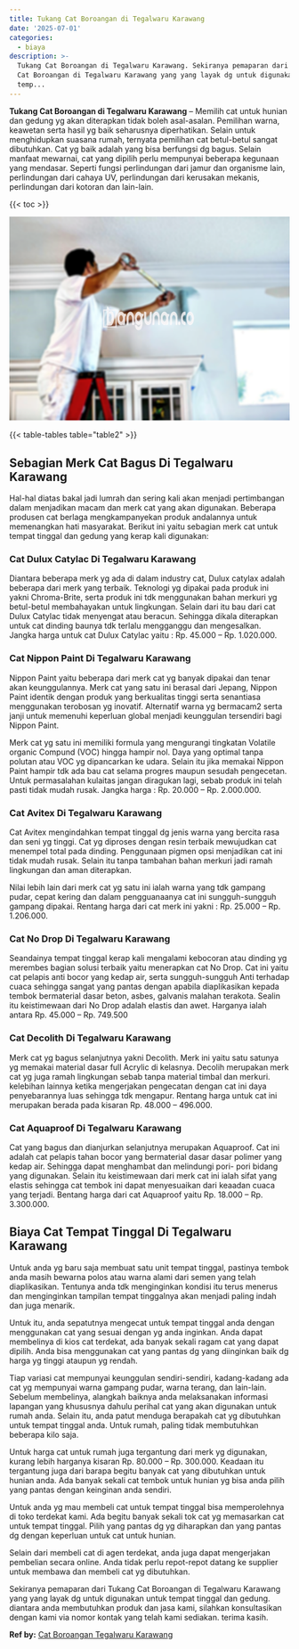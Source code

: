 ```yaml
---
title: Tukang Cat Boroangan di Tegalwaru Karawang
date: '2025-07-01'
categories:
  - biaya
description: >-
  Tukang Cat Boroangan di Tegalwaru Karawang. Sekiranya pemaparan dari Tukang
  Cat Boroangan di Tegalwaru Karawang yang yang layak dg untuk digunakan untuk
  temp...
---
```


**Tukang Cat Boroangan di Tegalwaru Karawang** – Memilih cat untuk hunian dan gedung yg akan diterapkan tidak boleh asal-asalan. Pemilihan warna, keawetan serta hasil yg baik seharusnya diperhatikan. Selain untuk menghidupkan suasana rumah, ternyata pemilihan cat betul-betul sangat dibutuhkan. Cat yg baik adalah yang bisa berfungsi dg bagus. Selain manfaat mewarnai, cat yang dipilih perlu mempunyai beberapa kegunaan yang mendasar. Seperti fungsi perlindungan dari jamur dan organisme lain, perlindungan dari cahaya UV, perlindungan dari kerusakan mekanis, perlindungan dari kotoran dan lain-lain.

{{< toc >}}

![Tukang Cat Boroangan di Tegalwaru Karawang](/images/jasa-cat-murah17.png)

{{< table-tables table="table2" >}}

## Sebagian Merk Cat Bagus Di Tegalwaru Karawang

Hal-hal diatas bakal jadi lumrah dan sering kali akan menjadi pertimbangan dalam menjadikan macam dan merk cat yang akan digunakan. Beberapa produsen cat berlaga mengkampanyekan produk andalannya untuk memenangkan hati masyarakat. Berikut ini yaitu sebagian merk cat untuk tempat tinggal dan gedung yang kerap kali digunakan:

### Cat Dulux Catylac Di Tegalwaru Karawang

Diantara beberapa merk yg ada di dalam industry cat, Dulux catylax adalah beberapa dari merk yang terbaik. Teknologi yg dipakai pada produk ini yakni Chroma-Brite, serta produk ini tdk menggunakan bahan merkuri yg betul-betul membahayakan untuk lingkungan. Selain dari itu bau dari cat Dulux Catylac tidak menyengat atau beracun. Sehingga dikala diterapkan untuk cat dinding baunya tdk terlalu mengganggu dan mengesalkan. Jangka harga untuk cat Dulux Catylac yaitu : Rp. 45.000 – Rp. 1.020.000.

### Cat Nippon Paint Di Tegalwaru Karawang

Nippon Paint yaitu beberapa dari merk cat yg banyak dipakai dan tenar akan keunggulannya. Merk cat yang satu ini berasal dari Jepang, Nippon Paint identik dengan produk yang berkualitas tinggi serta senantiasa menggunakan terobosan yg inovatif. Alternatif warna yg bermacam2 serta janji untuk memenuhi keperluan global menjadi keunggulan tersendiri bagi Nippon Paint.

Merk cat yg satu ini memiliki formula yang mengurangi tingkatan Volatile organic Compund (VOC) hingga hampir nol. Daya yang optimal tanpa polutan atau VOC yg dipancarkan ke udara. Selain itu jika memakai Nippon Paint hampir tdk ada bau cat selama progres maupun sesudah pengecetan. Untuk permasalahan kulaitas jangan diragukan lagi, sebab produk ini telah pasti tidak mudah rusak. Jangka harga : Rp. 20.000 – Rp. 2.000.000.

### Cat Avitex Di Tegalwaru Karawang

Cat Avitex mengindahkan tempat tinggal dg jenis warna yang bercita rasa dan seni yg tinggi. Cat yg diproses dengan resin terbaik mewujudkan cat menempel total pada dinding. Penggunaan pigmen opsi menjadikan cat ini tidak mudah rusak. Selain itu tanpa tambahan bahan merkuri jadi ramah lingkungan dan aman diterapkan.

Nilai lebih lain dari merk cat yg satu ini ialah warna yang tdk gampang pudar, cepat kering dan dalam pengguanaanya cat ini sungguh-sungguh gampang dipakai. Rentang harga dari cat merk ini yakni : Rp. 25.000 – Rp. 1.206.000.

### Cat No Drop Di Tegalwaru Karawang

Seandainya tempat tinggal kerap kali mengalami kebocoran atau dinding yg merembes bagian solusi terbaik yaitu menerapkan cat No Drop. Cat ini yaitu cat pelapis anti bocor yang kedap air, serta sungguh-sungguh Anti terhadap cuaca sehingga sangat yang pantas dengan apabila diaplikasikan kepada tembok bermaterial dasar beton, asbes, galvanis malahan terakota. Sealin itu keistimewaan dari No Drop adalah elastis dan awet. Harganya ialah antara Rp. 45.000 – Rp. 749.500

### Cat Decolith Di Tegalwaru Karawang

Merk cat yg bagus selanjutnya yakni Decolith. Merk ini yaitu satu satunya yg memakai material dasar full Acrylic di kelasnya. Decolih merupakan merk cat yg juga ramah lingkungan sebab tanpa material timbal dan merkuri. kelebihan lainnya ketika mengerjakan pengecatan dengan cat ini daya penyebarannya luas sehingga tdk mengapur. Rentang harga untuk cat ini merupakan berada pada kisaran Rp. 48.000 – 496.000.

### Cat Aquaproof Di Tegalwaru Karawang

Cat yang bagus dan dianjurkan selanjutnya merupakan Aquaproof. Cat ini adalah cat pelapis tahan bocor yang bermaterial dasar dasar polimer yang kedap air. Sehingga dapat menghambat dan melindungi pori- pori bidang yang digunakan. Selain itu keistimewaan dari merk cat ini ialah sifat yang elastis sehingga cat tembok ini dapat menyesuaikan dari keaadan cuaca yang terjadi. Bentang harga dari cat Aquaproof yaitu Rp. 18.000 – Rp. 3.300.000.

## Biaya Cat Tempat Tinggal Di Tegalwaru Karawang

Untuk anda yg baru saja membuat satu unit tempat tinggal, pastinya tembok anda masih bewarna polos atau warna alami dari semen yang telah diaplikasikan. Tentunya anda tdk menginginkan kondisi itu terus menerus dan menginginkan tampilan tempat tinggalnya akan menjadi paling indah dan juga menarik.

Untuk itu, anda sepatutnya mengecat untuk tempat tinggal anda dengan menggunakan cat yang sesuai dengan yg anda inginkan. Anda dapat membelinya di kios cat terdekat, ada banyak sekali ragam cat yang dapat dipilih. Anda bisa menggunakan cat yang pantas dg yang diinginkan baik dg harga yg tinggi ataupun yg rendah.

Tiap variasi cat mempunyai keunggulan sendiri-sendiri, kadang-kadang ada cat yg mempunyai warna gampang pudar, warna terang, dan lain-lain. Sebelum membelinya, alangkah baiknya anda melaksanakan informasi lapangan yang khususnya dahulu perihal cat yang akan digunakan untuk rumah anda. Selain itu, anda patut menduga berapakah cat yg dibutuhkan untuk tempat tinggal anda. Untuk rumah, paling tidak membutuhkan beberapa kilo saja.

Untuk harga cat untuk rumah juga tergantung dari merk yg digunakan, kurang lebih harganya kisaran Rp. 80.000 – Rp. 300.000. Keadaan itu tergantung juga dari barapa begitu banyak cat yang dibutuhkan untuk hunian anda. Ada banyak sekali cat tembok untuk hunian yg bisa anda pilih yang pantas dengan keinginan anda sendiri.

Untuk anda yg mau membeli cat untuk tempat tinggal bisa memperolehnya di toko terdekat kami. Ada begitu banyak sekali tok cat yg memasarkan cat untuk tempat tinggal. Pilih yang pantas dg yg diharapkan dan yang pantas dg dengan keperluan untuk cat untuk hunian.

Selain dari membeli cat di agen terdekat, anda juga dapat mengerjakan pembelian secara online. Anda tidak perlu repot-repot datang ke supplier untuk membawa dan membeli cat yg dibutuhkan.

Sekiranya pemaparan dari Tukang Cat Boroangan di Tegalwaru Karawang yang yang layak dg untuk digunakan untuk tempat tinggal dan gedung. diantara anda membutuhkan produk dan jasa kami, silahkan konsultasikan dengan kami via nomor kontak yang telah kami sediakan. terima kasih.

**Ref by:** [Cat Boroangan Tegalwaru Karawang](https://id.wikipedia.org/wiki/Cat)
